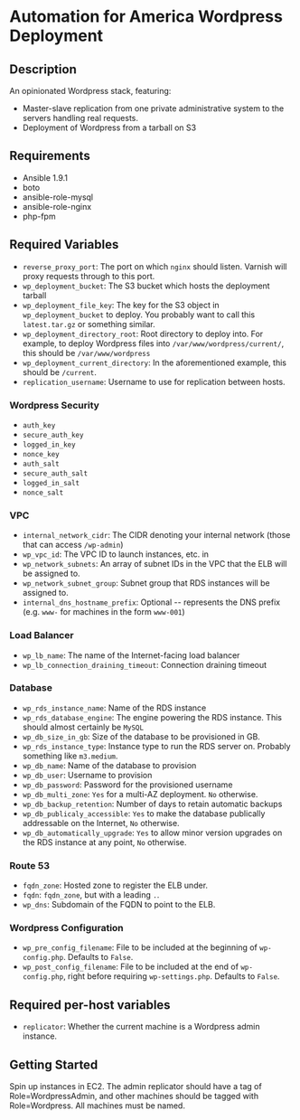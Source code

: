 # Automation for America Wordpress Deployment

## Description

An opinionated Wordpress stack, featuring:

- Master-slave replication from one private administrative system to the servers handling real requests.
- Deployment of Wordpress from a tarball on S3

## Requirements

- Ansible 1.9.1
- boto
- ansible-role-mysql
- ansible-role-nginx
- php-fpm

## Required Variables

- `reverse_proxy_port`: The port on which `nginx` should listen. Varnish will proxy requests through to this port.
- `wp_deployment_bucket`: The S3 bucket which hosts the deployment tarball
- `wp_deployment_file_key`: The key for the S3 object in `wp_deployment_bucket` to deploy. You probably want to call this `latest.tar.gz` or something similar.
- `wp_deployment_directory_root`: Root directory to deploy into. For example, to deploy Wordpress files into `/var/www/wordpress/current/`, this should be `/var/www/wordpress`
- `wp_deployment_current_directory`: In the aforementioned example, this should be `/current`.
- `replication_username`: Username to use for replication between hosts.

### Wordpress Security

- `auth_key`
- `secure_auth_key`
- `logged_in_key`
- `nonce_key`
- `auth_salt`
- `secure_auth_salt`
- `logged_in_salt`
- `nonce_salt`

### VPC
- `internal_network_cidr`: The CIDR denoting your internal network (those that can access `/wp-admin`)
- `wp_vpc_id`: The VPC ID to launch instances, etc. in
- `wp_network_subnets`: An array of subnet IDs in the VPC that the ELB will be assigned to.
- `wp_network_subnet_group`: Subnet group that RDS instances will be assigned to.
- `internal_dns_hostname_prefix`: Optional -- represents the DNS prefix (e.g. `www-` for machines in the form `www-001`)

### Load Balancer
- `wp_lb_name`: The name of the Internet-facing load balancer
- `wp_lb_connection_draining_timeout`: Connection draining timeout

### Database
- `wp_rds_instance_name`: Name of the RDS instance
- `wp_rds_database_engine`: The engine powering the RDS instance. This should almost certainly be `MySQL`
- `wp_db_size_in_gb`: Size of the database to be provisioned in GB.
- `wp_rds_instance_type`: Instance type to run the RDS server on. Probably something like `m3.medium`.
- `wp_db_name`: Name of the database to provision
- `wp_db_user`: Username to provision
- `wp_db_password`: Password for the provisioned username
- `wp_db_multi_zone`: `Yes` for a multi-AZ deployment. `No` otherwise.
- `wp_db_backup_retention`: Number of days to retain automatic backups
- `wp_db_publicaly_accessible`: `Yes` to make the database publically addressable on the Internet, `No` otherwise.
- `wp_db_automatically_upgrade`: `Yes` to allow minor version upgrades on the RDS instance at any point, `No` otherwise.

### Route 53
- `fqdn_zone`: Hosted zone to register the ELB under.
- `fqdn`: `fqdn_zone`, but with a leading `.`.
- `wp_dns`: Subdomain of the FQDN to point to the ELB.

### Wordpress Configuration
- `wp_pre_config_filename`: File to be included at the beginning of `wp-config.php`. Defaults to `False`.
- `wp_post_config_filename`: File to be included at the end of `wp-config.php`, right before requiring `wp-settings.php`. Defaults to `False`.

## Required per-host variables

- `replicator`: Whether the current machine is a Wordpress admin instance.

## Getting Started

Spin up instances in EC2. The admin replicator should have a tag of Role=WordpressAdmin, and other machines should be tagged with Role=Wordpress. All machines must be named.
